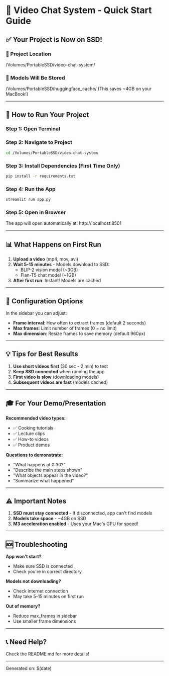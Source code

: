 # 🚀 Video Chat System - Quick Start Guide

## ✅ Your Project is Now on SSD!

### 📁 Project Location
/Volumes/PortableSSD/video-chat-system/

### 💾 Models Will Be Stored
/Volumes/PortableSSD/huggingface_cache/
(This saves ~4GB on your MacBook!)

---

## 🎯 How to Run Your Project

### Step 1: Open Terminal

### Step 2: Navigate to Project
```bash
cd /Volumes/PortableSSD/video-chat-system
```

### Step 3: Install Dependencies (First Time Only)
```bash
pip install -r requirements.txt
```

### Step 4: Run the App
```bash
streamlit run app.py
```

### Step 5: Open in Browser
The app will open automatically at: http://localhost:8501

---

## 📊 What Happens on First Run

1. **Upload a video** (mp4, mov, avi)
2. **Wait 5-15 minutes** - Models download to SSD:
   - BLIP-2 vision model (~3GB)
   - Flan-T5 chat model (~1GB)
3. **After first run**: Instant! Models are cached

---

## 🔧 Configuration Options

In the sidebar you can adjust:
- **Frame interval**: How often to extract frames (default 2 seconds)
- **Max frames**: Limit number of frames (0 = no limit)
- **Max dimension**: Resize frames to save memory (default 960px)

---

## 💡 Tips for Best Results

1. **Use short videos first** (30 sec - 2 min) to test
2. **Keep SSD connected** when running the app
3. **First video is slow** (downloading models)
4. **Subsequent videos are fast** (models cached)

---

## 🎓 For Your Demo/Presentation

**Recommended video types:**
- ✅ Cooking tutorials
- ✅ Lecture clips
- ✅ How-to videos
- ✅ Product demos

**Questions to demonstrate:**
- "What happens at 0:30?"
- "Describe the main steps shown"
- "What objects appear in the video?"
- "Summarize what happened"

---

## ⚠️ Important Notes

1. **SSD must stay connected** - If disconnected, app can't find models
2. **Models take space** - ~4GB on SSD
3. **M3 acceleration enabled** - Uses your Mac's GPU for speed!

---

## 🆘 Troubleshooting

**App won't start?**
- Make sure SSD is connected
- Check you're in correct directory

**Models not downloading?**
- Check internet connection
- May take 5-15 minutes on first run

**Out of memory?**
- Reduce max_frames in sidebar
- Use smaller frame dimensions

---

## 📞 Need Help?

Check the README.md for more details!

---

Generated on: $(date)
